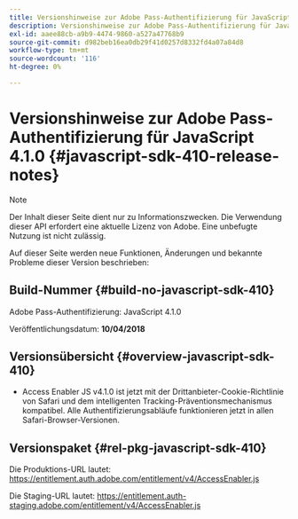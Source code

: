 ```yaml
---
title: Versionshinweise zur Adobe Pass-Authentifizierung für JavaScript 4.1.0
description: Versionshinweise zur Adobe Pass-Authentifizierung für JavaScript 4.1.0
exl-id: aaee88cb-a9b9-4474-9860-a527a47768b9
source-git-commit: d982beb16ea0db29f41d0257d8332fd4a07a84d8
workflow-type: tm+mt
source-wordcount: '116'
ht-degree: 0%

---
```


# Versionshinweise zur Adobe Pass-Authentifizierung für JavaScript 4.1.0 {#javascript-sdk-410-release-notes}

>[!NOTE]
>
>Der Inhalt dieser Seite dient nur zu Informationszwecken. Die Verwendung dieser API erfordert eine aktuelle Lizenz von Adobe. Eine unbefugte Nutzung ist nicht zulässig.

Auf dieser Seite werden neue Funktionen, Änderungen und bekannte Probleme dieser Version beschrieben:

## Build-Nummer {#build-no-javascript-sdk-410}

Adobe Pass-Authentifizierung: JavaScript 4.1.0

Veröffentlichungsdatum: **10/04/2018**


## Versionsübersicht {#overview-javascript-sdk-410}

* Access Enabler JS v4.1.0 ist jetzt mit der Drittanbieter-Cookie-Richtlinie von Safari und dem intelligenten Tracking-Präventionsmechanismus kompatibel. Alle Authentifizierungsabläufe funktionieren jetzt in allen Safari-Browser-Versionen.


## Versionspaket {#rel-pkg-javascript-sdk-410}

Die Produktions-URL lautet: https://entitlement.auth.adobe.com/entitlement/v4/AccessEnabler.js

Die Staging-URL lautet: https://entitlement.auth-staging.adobe.com/entitlement/v4/AccessEnabler.js
